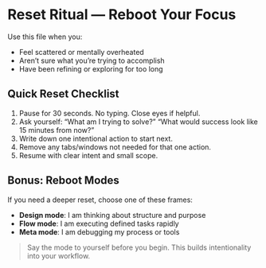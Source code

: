 # Reset Ritual — Reboot Your Focus

Use this file when you:
- Feel scattered or mentally overheated
- Aren’t sure what you’re trying to accomplish
- Have been refining or exploring for too long

## Quick Reset Checklist
1. Pause for 30 seconds. No typing. Close eyes if helpful.
2. Ask yourself:
   “What am I trying to solve?”
   “What would success look like 15 minutes from now?”
3. Write down one intentional action to start next.
4. Remove any tabs/windows not needed for that one action.
5. Resume with clear intent and small scope.

## Bonus: Reboot Modes
If you need a deeper reset, choose one of these frames:
- **Design mode**: I am thinking about structure and purpose
- **Flow mode**: I am executing defined tasks rapidly
- **Meta mode**: I am debugging my process or tools

> Say the mode to yourself before you begin. This builds intentionality into your workflow.
